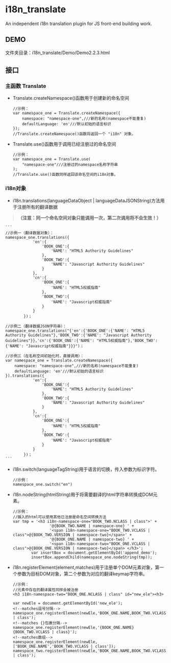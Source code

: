 # i18n_translate
An independent i18n translation plugin for JS front-end  building work.

## DEMO
文件夹目录：i18n_translate/Demo/Demo2.2.3.html

## 接口

### 主函数 Translate
- Translate.createNamespace()函数用于创建新的命名空间
    
    ```
    //示例：
    var namespace_one = Translate.createNamespace({
        namespace: "namespace-one",///新的名称(namespace不能重复)
        defaultLanguage: 'en'///默认初始的语言标识
    });
    //Translate.createNamespace()函数将返回一个 "i18n" 对象。
    
    ```


- Translate.use()函数用于调用已经注册过的命名空间
    ```
    //示例：
    var namespace_one = Translate.use(
        "namespace-one"///注册过的namespace名称字符串
    );
    //Translate.use()函数同样返回该命名空间的i18n对象。
    ```
    
### i18n对象
- i18n.translations(languageDataObject | languageDataJSONString)方法用于注册所有的翻译数据
  
 > **（注意：同一个命名空间对象只能调用一次，第二次调用将不会生效！）**

    ```
    //示例一（翻译数据对象）：
    namespace_one.translations({
                'en':{
                    'BOOK_ONE':{
                        'NAME': "HTML5 Authority Guidelines"
                    },
                    'BOOK_TWO':{
                        'NAME': "Javascript Authority Guidelines"
                    }
                },
                'cn':{
                    'BOOK_ONE':{
                        'NAME': "HTML5权威指南"
                    },
                    'BOOK_TWO':{
                        'NAME': "Javascript权威指南"
                    }
                }
            })；
            
    //示例二（翻译数据JSON字符串）：
    namespace_one.translations("{'en':{'BOOK_ONE':{'NAME': "HTML5 Authority Guidelines"},'BOOK_TWO':{'NAME': "Javascript Authority Guidelines"}},'cn':{'BOOK_ONE':{'NAME': "HTML5权威指南"},'BOOK_TWO':{'NAME': "Javascript权威指南"}}}")；
    
    //示例三（在名称空间初始化时，直接调用）：
    var namespace_one = Translate.createNamespace({
        namespace: "namespace-one",///新的名称(namespace不能重复)
        defaultLanguage: 'en'///默认初始的语言标识
    }).translations({
                'en':{
                    'BOOK_ONE':{
                        'NAME': "HTML5 Authority Guidelines"
                    },
                    'BOOK_TWO':{
                        'NAME': "Javascript Authority Guidelines"
                    }
                },
                'cn':{
                    'BOOK_ONE':{
                        'NAME': "HTML5权威指南"
                    },
                    'BOOK_TWO':{
                        'NAME': "Javascript权威指南"
                    }
                }
            })；
    ```
- i18n.switch(languageTagString)用于语言的切换，传入参数为标识字符。

    ```
    //示例：
    namespace_one.switch("en")
    ```
- i18n.nodeString(htmlString)用于将需要翻译的html字符串转换成DOM元素。

    ```
    //示例：
    //插入的html可以使用其他已注册是命名空间转换方法
    var tmp = '<h3 i18n-namespace-one="BOOK_TWO.NCLASS | class">' +
                    '@{BOOK_TWO.NAME | namespace-one} ' +
                    '<span i18n-namespace-one="BOOK_TWO.VCLASS | class">@{BOOK_TWO.VERSION | namespace-two}</span>' +
                    '@{BOOK_ONE.NAME | namespace-two} ' +
                    '<span i18n-namespace-two="BOOK_ONE.VCLASS | class">@{BOOK_ONE.VERSION | namespace-two}</span> </h3>';
            var insertBox = document.getElementById('append_demo');
            insertBox.appendChild(namespace_one.nodeString(tmp));
    ```

- i18n.registerElement(element,matches)用于注册单个DOM元素对象，第一个参数为目标DOM对象，第二个参数为对应的翻译keymap字符串。
     
    ```
    //示例：
    //元素中存在的翻译属性同样会被注册
    <h3 i18n-namespace-two="BOOK_ONE.NCLASS | class" id="new_ele"><h3>
    
    var newEle = document.getElementById('new_ele');
    <!--matches逗号分隔-->
    namespace_one.registerElement(newEle,'BOOK_ONE.NAME,BOOK_TWO.VCLASS | class');
    <!--matches {}包裹分隔-->
    namespace_one.registerElement(newEle,'{BOOK_ONE.NAME}{BOOK_TWO.VCLASS | class}');
    <!--matches数组-->
    namespace_one.registerElement(newEle,['BOOK_ONE.NAME','BOOK_TWO.VCLASS | class']);
    namespace_two.registerElement(newEle,'BOOK_ONE.NAME,BOOK_TWO.VCLASS | class');
    ```

